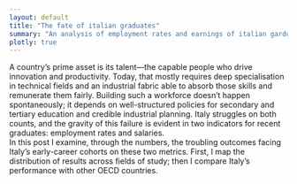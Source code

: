 ```yaml
---
layout: default
title: "The fate of italian graduates"
summary: "An analysis of employment rates and earnings of italian garduates."
plotly: true
---
```



A country’s prime asset is its talent—the capable people who drive innovation and productivity. Today, that mostly requires deep specialisation in technical fields and an industrial fabric able to absorb those skills and remunerate them fairly. Building such a workforce doesn’t happen spontaneously; it depends on well-structured policies for secondary and tertiary education and credible industrial planning. Italy struggles on both counts, and the gravity of this failure is evident in two indicators for recent graduates: employment rates and salaries. <br>
In this post I examine, through the numbers, the troubling outcomes facing Italy’s early-career cohorts on these two metrics. First, I map the distribution of results across fields of study; then I compare Italy’s performance with other OECD countries.

<div id="graduates-scatter" style="width:100%;height:480px"></div>

<!-- Papa Parse: robust CSV parser in the browser -->
<script defer src="https://cdn.jsdelivr.net/npm/papaparse@5.4.1/papaparse.min.js"></script>

<script>
document.addEventListener('DOMContentLoaded', async () => {
  // Build a base-aware URL for GitHub Pages
  const url = "{{ '/data/27-09-2025/graduates_stats_1yr.csv' | relative_url }}"; // Jekyll helper

  // Fetch CSV as text
  const res  = await fetch(url);
  const text = await res.text();

  // Parse CSV with headers and automatic number conversion
  const parsed = Papa.parse(text, { header: true, dynamicTyping: true });
  // Clean rows: require the needed columns and drop the "Total" summary row
  const rows = parsed.data.filter(r =>
    r['Field of study'] &&
    r['Employment rate (%)'] != null &&
    r['Net monthly wage (€)'] != null &&
    String(r['Field of study']).trim().toLowerCase() !== 'total'
  );

  // Map columns to arrays for Plotly
  const x = rows.map(r => r['Employment rate (%)']);   // %
  const y = rows.map(r => r['Net monthly wage (€)']); // EUR
  const labels = rows.map(r => r['Field of study']);

  // Create scatter trace with custom hover labels
  const trace = {
    type: 'scatter',
    mode: 'markers',
    x, y,
    customdata: labels, // pass labels through
    hovertemplate:
      '<b>%{customdata}</b>' +
      '<br>Employment: %{x:.1f}%'+
      '<br>Wage: €%{y:.0f}<extra></extra>'
  };

  Plotly.newPlot('graduates-scatter', [trace], {
    margin: { t: 30, r: 20, b: 60, l: 70 },
    xaxis: { title: 'Employment rate (%)', rangemode: 'tozero', ticksuffix: '%', zeroline: false },
    yaxis: { title: 'Net monthly wage (€)', zeroline: false },
  });
});
</script>

